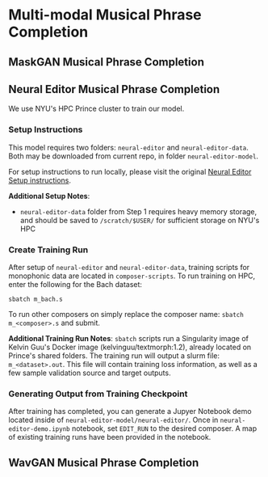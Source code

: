 # Multi-modal Musical Phrase Completion

## MaskGAN Musical Phrase Completion


## Neural Editor Musical Phrase Completion
We use NYU's HPC Prince cluster to train our model.

### Setup Instructions

This model requires two folders: `neural-editor` and `neural-editor-data`. Both may be downloaded from current repo, in folder `neural-editor-model`.

For setup instructions to run locally, please visit the original [Neural Editor Setup instructions](https://github.com/kelvinguu/neural-editor/tree/readme).

**Additional Setup Notes**:
- `neural-editor-data` folder from Step 1 requires heavy memory storage, and should be saved to `/scratch/$USER/` for sufficient storage on NYU's HPC


### Create Training Run

After setup of `neural-editor` and `neural-editor-data`, training scripts for monophonic data are located in `composer-scripts`. To run training on HPC, enter the following for the Bach dataset:

```
sbatch m_bach.s
```
To run other composers on simply replace the composer name: `sbatch m_<composer>.s` and submit.

**Additional Training Run Notes**:
`sbatch` scripts run a Singularity image of Kelvin Guu's Docker image (kelvinguu/textmorph:1.2), already located on Prince's shared folders. The training run will output a slurm file: `m_<dataset>.out`. This file will contain training loss information, as well as a few sample validation source and target outputs.


### Generating Output from Training Checkpoint

After training has completed, you can generate a Jupyer Notebook demo located inside of `neural-editor-model/neural-editor/`. Once in `neural-editor-demo.ipynb` notebook, set `EDIT_RUN` to the desired composer. A map of existing training runs have been provided in the notebook.



## WavGAN Musical Phrase Completion

